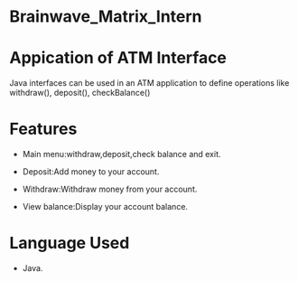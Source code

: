 # Brainwave_Matrix_Intern
# Appication of ATM Interface

Java interfaces can be used in an ATM application to define operations like withdraw(), deposit(), checkBalance()
# Features
* Main menu:withdraw,deposit,check balance and exit.
 
* Deposit:Add money to your account.
 
* Withdraw:Withdraw money from your account.
 
* View balance:Display your account balance.
 
# Language Used
 * Java.
 
 
